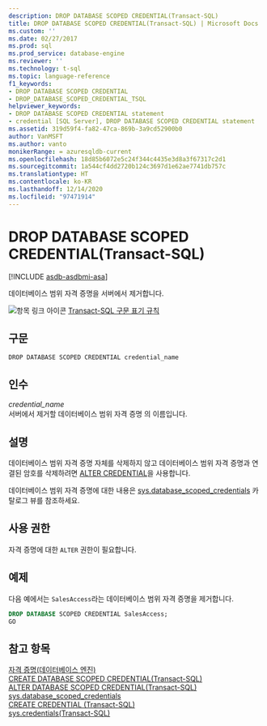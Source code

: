 ```yaml
---
description: DROP DATABASE SCOPED CREDENTIAL(Transact-SQL)
title: DROP DATABASE SCOPED CREDENTIAL(Transact-SQL) | Microsoft Docs
ms.custom: ''
ms.date: 02/27/2017
ms.prod: sql
ms.prod_service: database-engine
ms.reviewer: ''
ms.technology: t-sql
ms.topic: language-reference
f1_keywords:
- DROP DATABASE SCOPED CREDENTIAL
- DROP_DATABASE_SCOPED_CREDENTIAL_TSQL
helpviewer_keywords:
- DROP DATABASE SCOPED CREDENTIAL statement
- credential [SQL Server], DROP DATABASE SCOPED CREDENTIAL statement
ms.assetid: 319d59f4-fa82-47ca-869b-3a9cd52900b0
author: VanMSFT
ms.author: vanto
monikerRange: = azuresqldb-current
ms.openlocfilehash: 18d85b6072e5c24f344c4435e3d8a3f67317c2d1
ms.sourcegitcommit: 1a544cf4dd2720b124c3697d1e62ae7741db757c
ms.translationtype: HT
ms.contentlocale: ko-KR
ms.lasthandoff: 12/14/2020
ms.locfileid: "97471914"
---
```

# <a name="drop-database-scoped-credential-transact-sql"></a>DROP DATABASE SCOPED CREDENTIAL(Transact-SQL)
[!INCLUDE [asdb-asdbmi-asa](../../includes/applies-to-version/asdb-asdbmi-asa.md)]

  데이터베이스 범위 자격 증명을 서버에서 제거합니다.  
  
 ![항목 링크 아이콘](../../database-engine/configure-windows/media/topic-link.gif "항목 링크 아이콘") [Transact-SQL 구문 표기 규칙](../../t-sql/language-elements/transact-sql-syntax-conventions-transact-sql.md)  
  
## <a name="syntax"></a>구문  
  
```syntaxsql  
DROP DATABASE SCOPED CREDENTIAL credential_name  
```  
  
## <a name="arguments"></a>인수  
 *credential_name*  
 서버에서 제거할 데이터베이스 범위 자격 증명 의 이름입니다.  
  
## <a name="remarks"></a>설명  
 데이터베이스 범위 자격 증명 자체를 삭제하지 않고 데이터베이스 범위 자격 증명과 연결된 암호를 삭제하려면 [ALTER CREDENTIAL](../../t-sql/statements/alter-credential-transact-sql.md)을 사용합니다.  
  
 데이터베이스 범위 자격 증명에 대한 내용은 [sys.database_scoped_credentials](../../relational-databases/system-catalog-views/sys-database-scoped-credentials-transact-sql.md) 카탈로그 뷰를 참조하세요.  
  
## <a name="permissions"></a>사용 권한  
 자격 증명에 대한 `ALTER` 권한이 필요합니다.  
  
## <a name="examples"></a>예제  
 다음 예에서는 `SalesAccess`라는 데이터베이스 범위 자격 증명을 제거합니다.  
  
```sql  
DROP DATABASE SCOPED CREDENTIAL SalesAccess;  
GO  
```  
  
## <a name="see-also"></a>참고 항목  
 [자격 증명&#40;데이터베이스 엔진&#41;](../../relational-databases/security/authentication-access/credentials-database-engine.md)   
 [CREATE DATABASE SCOPED CREDENTIAL&#40;Transact-SQL&#41;](../../t-sql/statements/create-database-scoped-credential-transact-sql.md)   
 [ALTER DATABASE SCOPED CREDENTIAL&#40;Transact-SQL&#41;](../../t-sql/statements/alter-database-scoped-credential-transact-sql.md)   
 [sys.database_scoped_credentials](../../relational-databases/system-catalog-views/sys-database-scoped-credentials-transact-sql.md)   
 [CREATE CREDENTIAL &#40;Transact-SQL&#41;](../../t-sql/statements/create-credential-transact-sql.md)   
 [sys.credentials&#40;Transact-SQL&#41;](../../relational-databases/system-catalog-views/sys-credentials-transact-sql.md)  
  
  
